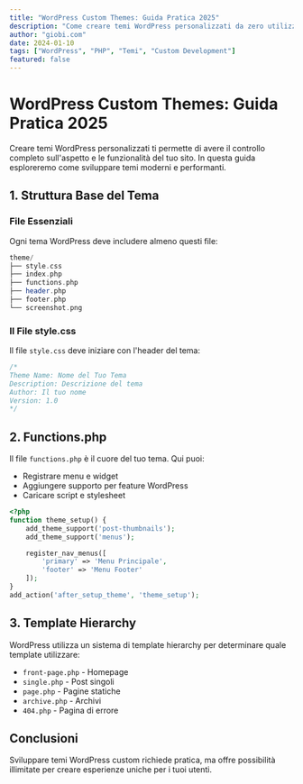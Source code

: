 ```yaml
---
title: "WordPress Custom Themes: Guida Pratica 2025"
description: "Come creare temi WordPress personalizzati da zero utilizzando le moderne best practices."
author: "giobi.com"
date: 2024-01-10
tags: ["WordPress", "PHP", "Temi", "Custom Development"]
featured: false
---
```


# WordPress Custom Themes: Guida Pratica 2025

Creare temi WordPress personalizzati ti permette di avere il controllo completo sull'aspetto e le funzionalità del tuo sito. In questa guida esploreremo come sviluppare temi moderni e performanti.

## 1. Struttura Base del Tema

### File Essenziali

Ogni tema WordPress deve includere almeno questi file:

```php
theme/
├── style.css
├── index.php
├── functions.php
├── header.php
├── footer.php
└── screenshot.png
```

### Il File style.css

Il file `style.css` deve iniziare con l'header del tema:

```css
/*
Theme Name: Nome del Tuo Tema
Description: Descrizione del tema
Author: Il tuo nome
Version: 1.0
*/
```

## 2. Functions.php

Il file `functions.php` è il cuore del tuo tema. Qui puoi:

- Registrare menu e widget
- Aggiungere supporto per feature WordPress
- Caricare script e stylesheet

```php
<?php
function theme_setup() {
    add_theme_support('post-thumbnails');
    add_theme_support('menus');

    register_nav_menus([
        'primary' => 'Menu Principale',
        'footer' => 'Menu Footer'
    ]);
}
add_action('after_setup_theme', 'theme_setup');
```

## 3. Template Hierarchy

WordPress utilizza un sistema di template hierarchy per determinare quale template utilizzare:

- `front-page.php` - Homepage
- `single.php` - Post singoli
- `page.php` - Pagine statiche
- `archive.php` - Archivi
- `404.php` - Pagina di errore

## Conclusioni

Sviluppare temi WordPress custom richiede pratica, ma offre possibilità illimitate per creare esperienze uniche per i tuoi utenti.
